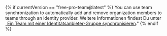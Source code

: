 {% if currentVersion == "free-pro-team@latest" %}
You can use team synchronization to automatically add and remove organization members to teams through an identity provider. Weitere Informationen findest Du unter „[Ein Team mit einer Identitätsanbieter-Gruppe synchronisieren](/github/setting-up-and-managing-organizations-and-teams/synchronizing-a-team-with-an-identity-provider-group)."
{% endif %}
